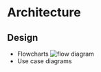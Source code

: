 # Architecture
    
## Design
 * Flowcharts
    ![flow diagram](https://user-images.githubusercontent.com/98864424/153283426-b7f6c14f-98c3-4195-bcd0-e64fa240b867.png)
 * Use case diagrams